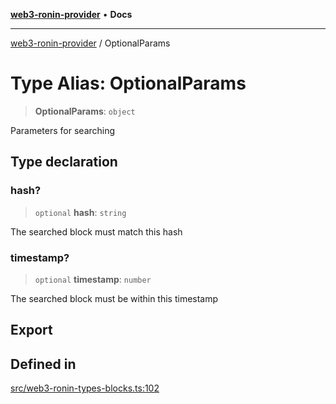 [**web3-ronin-provider**](../README.md) • **Docs**

***

[web3-ronin-provider](../globals.md) / OptionalParams

# Type Alias: OptionalParams

> **OptionalParams**: `object`

Parameters for searching

## Type declaration

### hash?

> `optional` **hash**: `string`

The searched block must match this hash

### timestamp?

> `optional` **timestamp**: `number`

The searched block must be within this timestamp

## Export

## Defined in

[src/web3-ronin-types-blocks.ts:102](https://github.com/chuacw/web3-ronin-provider/blob/e9318161fb5ce839bfa5a7cd824e9be03b129c7e/src/web3-ronin-types-blocks.ts#L102)
